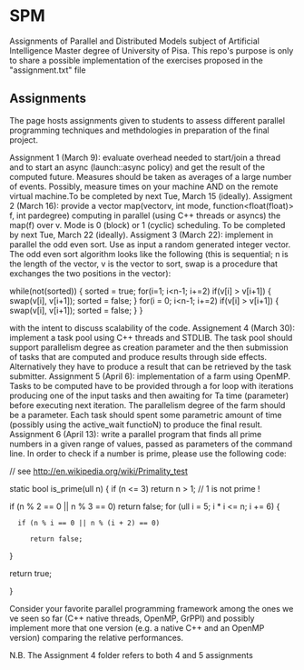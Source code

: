 # SPM
Assignments of Parallel and Distributed Models subject of Artificial Intelligence Master degree of University of Pisa. This repo's purpose is only to share a possible implementation of the exercises proposed in the "assignment.txt" file

## Assignments
The page hosts assignments given to students to assess different parallel programming techniques and methdologies in preparation of the final project.

Assignment 1 (March 9): evaluate overhead needed to start/join a thread and to start an async (launch::async policy) and get the result of the computed future. Measures should be taken as averages of a large number of events. Possibly, measure times on your machine AND on the remote virtual machine.To be completed by next Tue, March 15 (ideally).
Assigment 2 (March 16): provide a vector<float> map(vector<float>v, int mode, function<float(float)> f, int pardegree) computing in parallel (using C++ threads or asyncs) the map(f) over v. Mode is 0 (block) or 1 (cyclic) scheduling.  To be completed by next Tue, March 22 (ideally).
Assigment 3 (March 22): implement in parallel the odd even sort. Use as input a random generated integer vector. The odd even sort algorithm looks like the following (this is sequential; n is the length of the vector, v is the vector to sort, swap is a procedure that exchanges the two positions in the vector):

while(not(sorted)) {
  sorted = true;
  for(i=1; i<n-1; i+=2)
    if(v[i] > v[i+1]) { swap(v[i], v[i+1]); sorted = false; }
  for(i = 0; i<n-1; i+=2)
    if(v[i] > v[i+1]) { swap(v[i], v[i+1]); sorted = false; }
}

with the intent to discuss scalability of the code.
Assignement 4 (March 30): implement a task pool using C++ threads and STDLIB. The task pool should support parallelism degree as creation parameter and the then submission of tasks that are computed and produce results through side effects. Alternatively they have to produce a result that can be retrieved by the task submitter.
Assignment 5 (April 6): implementation of a farm using OpenMP. Tasks to be computed have to be provided through a for loop with iterations producing one of the input tasks and then awaiting for Ta time (parameter) before executing next iteration. The parallelism degree of the farm should be a parameter. Each task should spent some parametric amount of time (possibly using the active_wait functioN) to produce the final result.
Assignment 6 (April 13): write a parallel  program that finds all prime numbers in a given range of values, passed as parameters of the command line. In order to check if a number is prime, please use the following code:

// see http://en.wikipedia.org/wiki/Primality_test

static bool is_prime(ull n) {
   if (n <= 3) return n > 1; // 1 is not prime !

   if (n % 2 == 0 || n % 3 == 0) return false;
  for (ull i = 5; i * i <= n; i += 6) {

      if (n % i == 0 || n % (i + 2) == 0)

         return false;

  }

  return true;

}


Consider your favorite parallel programming framework among the ones we ve seen so far (C++ native threads, OpenMP, GrPPI) and possibly implement more that one version (e.g. a native C++ and an OpenMP version) comparing the relative performances.

                            
N.B. The Assignment 4 folder refers to both 4 and 5 assignments

